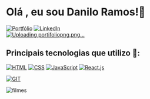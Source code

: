 # Olá , eu sou Danilo Ramos!👋
[![Portfólio](https://img.shields.io/badge/website-000000?style=for-the-badge&logo=About.me&logoColor=white)](https://lojadbr.lojavirtualnuvem.com.br/admin/themes/settings/active/#instatheme=pagina-de-inicio)
[![LinkedIn](https://img.shields.io/badge/LinkedIn-0077B5?style=for-the-badge&logo=linkedin&logoColor=white)](https://www.linkedin.com/in/danilo-ramos-b01315250/)
<br>
[![Uploading portifoliopng.png…]()](https://danilodramos.github.io/)


## Principais tecnologias que utilizo 🔧:
[![HTML](https://img.shields.io/badge/HTML5-E34F26?style=for-the-badge&logo=html5&logoColor=white)]()
[![CSS](https://img.shields.io/badge/CSS3-1572B6?style=for-the-badge&logo=css3&logoColor=white)]()
[![JavaScript](https://img.shields.io/badge/JavaScript-F7DF1E?style=for-the-badge&logo=javascript&logoColor=black)]()
[![React.js](https://img.shields.io/badge/React-20232A?style=for-the-badge&logo=react&logoColor=61DAFB)]()

[![GIT](https://img.shields.io/badge/GIT-E44C30?style=for-the-badge&logo=git&logoColor=white)]()

![filmes](https://github.com/DanilodRamos/Commit/assets/116719740/4ec74912-116e-490e-ab1a-553d154a19a8)



